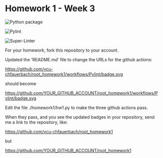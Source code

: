 # Homework 1 - Week 3

![Python package](https://github.com/SandhyaDotel/root_homework1/workflows/Python%20package/badge.svg)

![Pylint](https://github.com/SandhyaDotel/root_homework1/workflows/Pylint/badge.svg)

![Super-Linter](https://github.com/SandhyaDotel/root_homework1/workflows/Super-Linter/badge.svg)

For your homework, fork this repository to your account.

Updated the 'README.md' file to change the URLs for the github actions:

https://github.com/vcu-chfauerbach/root_homework1/workflows/Pylint/badge.svg

should become

https://github.com/YOUR_GITHUB_ACCOUNT/root_homework1/workflows/Pylint/badge.svg

Edit the file ./homework1/hw1.py to make the three github actions pass.

When they pass, and you see the updated badges in your repository, send me a link to the repository, like:

https://github.com/vcu-chfauerbach/root_homework1

but

https://github.com/YOUR_GITHUB_ACCOUNT/root_homework1
